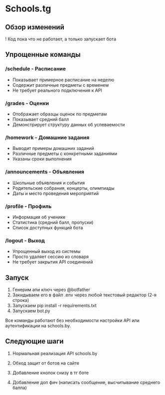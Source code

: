 # Schools.tg

## Обзор изменений

! Код пока что не работает, а только запускает бота

## Упрощенные команды

### /schedule - Расписание
- Показывает примерное расписание на неделю
- Содержит различные предметы с временем
- Не требует реального подключения к API

### /grades - Оценки
- Отображает образцы оценок по предметам
- Показывает средний балл
- Демонстрирует структуру данных об успеваемости

### /homework - Домашние задания
- Выводит примеры домашних заданий
- Различные предметы с конкретными заданиями
- Указаны сроки выполнения

### /announcements - Объявления
- Школьные объявления и события
- Родительские собрания, концерты, олимпиады
- Даты и место проведения мероприятий

### /profile - Профиль
- Информация об ученике
- Статистика (средний балл, пропуски)
- Список доступных функций бота

### /logout - Выход
- Упрощенный выход из системы
- Просто удаляет сессию из словаря
- Не требует закрытия API соединений


## Запуск

1. Генерим апи ключ через @botfather
2. Закидываем его в файл .env через любой текстовый редактор (2-я строка)
3. Запускаем pip install -r requirements.txt
3. Запускаем bot.py

Все команды работают без необходимости настройки API или аутентификации на schools.by.

## Следующие шаги

1. Нормальная реализация API schools.by
2. Обход защит от ботов на сайте
3. Добавление кнопок снизу в тг боте

4. Добавление доп фич (написать сообщение, высчитывание среднего балла)


